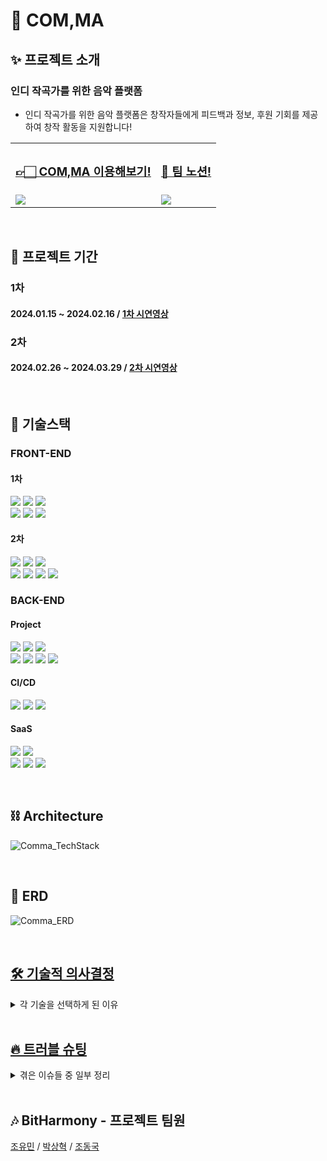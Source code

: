# 🎼 COM,MA

## ✨ 프로젝트 소개
### 인디 작곡가를 위한 음악 플랫폼
- 인디 작곡가를 위한 음악 플랫폼은 창작자들에게 피드백과 정보, 후원 기회를 제공하여 창작 활동을 지원합니다!

<table>
  <tr>
    <th><h3><a href="https://www.com-ma.shop/">👉🏻 COM,MA 이용해보기!</a></h3></th>
    <th><h3><a href="https://www.notion.so/native/6-e7ff60a1b88041379f19ce1d75d1997f?pvs=40">📝 팀 노션!</a></h3></th>
  </tr>
  <tr>
    <td><img src="https://github.com/Techit-Comma/Comma_Backend/assets/51808344/4735cca7-4887-48d5-8d9d-28060caa13b8"/></td>
    <td><img src="https://github.com/Techit-BitHarmony/Comma_Frontend/assets/84844598/9f469180-b465-49b1-bca2-69efa11ba5c8"/></td>
  </tr>
</table>

<br>

## 📆 프로젝트 기간
### 1차
#### 2024.01.15 ~ 2024.02.16  /  [1차 시연영상](https://www.youtube.com/watch?v=A3au1HW8CmE)

### 2차
#### 2024.02.26 ~ 2024.03.29  /  [2차 시연영상](https://www.youtube.com/watch?v=kxlKRjdShrQ)
<br>

## 📒 기술스택
### FRONT-END
#### 1차
<img src="https://img.shields.io/badge/HTML-E34F26?style=for-the-badge&logo=HTML5&logoColor=white"/> <img src="https://img.shields.io/badge/JavaScript-F7DF1E?style=for-the-badge&logo=JavaScript&logoColor=black"/> <img src="https://img.shields.io/badge/vercel-000000?style=for-the-badge&logo=vercel&logoColor=white"/> <br> 
<img src="https://img.shields.io/badge/svelte-FF3E00?style=for-the-badge&logo=svelte&logoColor=white"/> <img src="https://img.shields.io/badge/tailwindcss-06B6D4?style=for-the-badge&logo=tailwindcss&logoColor=white"/> <img src="https://img.shields.io/badge/daisyui-5A0EF8?style=for-the-badge&logo=daisyui&logoColor=white"/> <br>
#### 2차
<img src="https://img.shields.io/badge/HTML-E34F26?style=for-the-badge&logo=HTML5&logoColor=white"/> <img src="https://img.shields.io/badge/Typescript-3178C6?style=for-the-badge&logo=JavaScript&logoColor=white"/> <img src="https://img.shields.io/badge/vercel-000000?style=for-the-badge&logo=vercel&logoColor=white"/> <br> 
<img src="https://img.shields.io/badge/Next.js-000000?style=for-the-badge&logo=Next.js&logoColor=white"/> <img src="https://img.shields.io/badge/react-333333?style=for-the-badge&logo=react&logoColor=sky"/> <img src="https://img.shields.io/badge/tailwindcss-06B6D4?style=for-the-badge&logo=tailwindcss&logoColor=white"/> <img src="https://img.shields.io/badge/mui-007FFF?style=for-the-badge&logo=mui&logoColor=white"/> <br>

### BACK-END
#### Project
<img src="https://img.shields.io/badge/Spring-6DB33F?style=for-the-badge&logo=Spring&logoColor=white"/> <img src="https://img.shields.io/badge/Spring Boot-6DB33F?style=for-the-badge&logo=Spring Boot&logoColor=white"/> <img src="https://img.shields.io/badge/Spring Security-6DB33F?style=for-the-badge&logo=Spring Security&logoColor=white"/> <br>
<img src="https://img.shields.io/badge/Redis-DC382D?style=for-the-badge&logo=Redis&logoColor=white"/> <img src="https://img.shields.io/badge/MySQL-4479A1?style=for-the-badge&logo=MySQL&logoColor=white"/> 
<img src="https://img.shields.io/badge/jwt-333333?style=for-the-badge&logo=jwt&logoColor=white"/> <img src="https://img.shields.io/badge/quartz-333333?style=for-the-badge&logo=quartz&logoColor=white"/> <br>
#### CI/CD
<img src="https://img.shields.io/badge/docker-2496ED?style=for-the-badge&logo=docker&logoColor=white"/> <img src="https://img.shields.io/badge/GitHub Actions-2088FF?style=for-the-badge&logo=GitHub Actions&logoColor=white"/> <img src="https://img.shields.io/badge/GitHub-181717?style=for-the-badge&logo=GitHub&logoColor=white"/>
#### SaaS
<img src="https://img.shields.io/badge/NCP_Object Storage-03C75A?style=for-the-badge&logo=naver&logoColor=white"/> <img src="https://img.shields.io/badge/NCP_Image Optimizer-03C75A?style=for-the-badge&logo=naver&logoColor=white"/> <br> 
<img src="https://img.shields.io/badge/NCP_Cloud Functions-03C75A?style=for-the-badge&logo=naver&logoColor=white"/> <img src="https://img.shields.io/badge/NCP_VOD Station-03C75A?style=for-the-badge&logo=naver&logoColor=white"/> <img src="https://img.shields.io/badge/NCP_Global Edge-03C75A?style=for-the-badge&logo=naver&logoColor=white"/>

<br>

## ⛓ Architecture
![Comma_TechStack](https://github.com/Techit-Comma/Comma_Backend/assets/51808344/bab82596-0f0a-4df0-9e86-07cd761b06c5)

<br>

## 🧱 ERD
![Comma_ERD](https://github.com/Techit-Comma/Comma_Backend/assets/51808344/7d5056fc-e7fe-4322-baff-ae79e512df69)

<br>

## [🛠 기술적 의사결정](https://www.notion.so/7b5df4d052444e0f9df19ae4b1c4f660?pvs=4)
<details>
  <summary>각 기술을 선택하게 된 이유</summary>
  <table>
    <tr>
      <th>NCP Object Storage & Image Optimizer</th>
      <td><img src="https://github.com/Techit-BitHarmony/Comma/assets/51808344/2ce7f264-20bf-4d51-bb6b-af8324a33563"/></th>
    </tr>
    <tr>
      <th>NCP VOD Statoin & Cloud Functions</th>
      <td><img src="https://github.com/Techit-BitHarmony/Comma/assets/51808344/434894af-5355-44c0-b62b-37a4f2669662"/></th>
    </tr>
    <tr>
      <th>SSE & Redis Pub/Sub</th>
      <td><img src="https://github.com/Techit-BitHarmony/Comma/assets/51808344/ecc89aff-46c0-4720-b84f-dd63fc351c0e"/></th>
    </tr>
    <tr>
      <th>크레딧 충전</th>
      <td><img src="https://github.com/Techit-BitHarmony/Comma/assets/51808344/17deb728-4bca-4109-9d7d-d63d2af58a24"/></th>
    </tr>
    <tr>
      <th>Quartz Scheduler</th>
      <td><img src="https://github.com/Techit-BitHarmony/Comma/assets/51808344/b2d44a42-33d8-4e91-9054-b27b2b2b52aa"/></th>
    </tr>
    <tr>
      <th>Long polling & Redis Pub/Sub</th>
      <td><img src="https://github.com/Techit-Comma/Comma_Backend/assets/51808344/939e602b-f9c8-4ff7-9d4e-0ed6a59bbf9a"/></th>
    </tr>
    <tr>
      <th></th>
      <td></td>
    </tr>
  </table>
</details>

<br>

## [🔥 트러블 슈팅](https://www.notion.so/a758174d8ca243438c1cda75758f479d?v=304dce628cfd4d51b9a83754984bf4ad&pvs=4)
<details>
  <summary>겪은 이슈들 중 일부 정리</summary>
  <table>
    <tr>
      <th>음원 업로드 시 미리보기가 달라지는 이슈</th>
      <td><img src="https://github.com/Techit-BitHarmony/Comma/assets/51808344/6eec4d26-a56c-4133-91e2-86d6074af69c"/></th>
    </tr>
    <tr>
      <th>SSE 전송 이슈</th>
      <td><img src="https://github.com/Techit-BitHarmony/Comma/assets/51808344/4fcea4c3-6dcc-4535-8269-4b0bb809a2e9"/></th>
    </tr>
    <tr>
      <th>Quartz Job 의존성 주입 이슈</th>
      <td><img src="https://github.com/Techit-BitHarmony/Comma/assets/51808344/2a4c2c96-2968-4e72-9456-cebfd5a6da1b"/></th>
    </tr>
    <tr>
      <th>게시글 삭제 시 순환참조 이슈</th>
      <td><img src="https://github.com/Techit-BitHarmony/Comma/assets/51808344/c12f001c-bc69-4113-8fe5-f3679e7ea84e"/></th>
    </tr>
    <tr>
      <th>Long Polling 시 Security Context 전파 이슈</th>
      <td><img src="https://github.com/Techit-Comma/Comma_Backend/assets/51808344/3d242159-f8f1-41de-9e63-387d232b6768"/></th>
    </tr>
    <tr>
      <th>토스 결제창이 클릭되지 않는 이슈</th>
      <td><img src="https://github.com/Techit-Comma/Comma_Backend/assets/51808344/a1ad2442-9d4d-4e2c-8549-74ca1009965c"/></th>
    </tr>
    <tr>
      <th>파일 업로드 취소 시 발생하는 이슈</th>
      <td><img src="https://github.com/Techit-Comma/Comma_Backend/assets/51808344/54692398-892b-4ff8-9fae-1b9e648d85e9"/></th>
    </tr>
  </table>
</details>

<br>

## 🎶 BitHarmony - 프로젝트 팀원
[조유민](https://github.com/YuminJo) / [박상혁](https://github.com/DropTheGit) / [조동국](https://github.com/ppusda)
